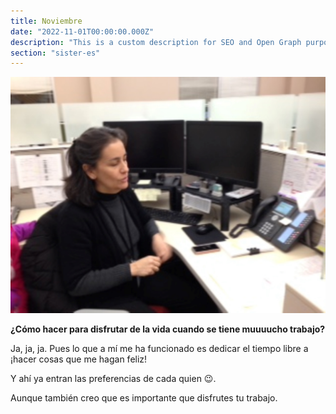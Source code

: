 ```yaml
---
title: Noviembre
date: "2022-11-01T00:00:00.000Z"
description: "This is a custom description for SEO and Open Graph purposes, rather than the default generated excerpt. Simply add a description field to the frontmatter."
section: "sister-es"
---
```


![PostImg](../images/nov22-2.jpg)

**¿Cómo hacer para disfrutar de la vida cuando se tiene muuuucho trabajo?**

Ja, ja, ja. Pues lo que a mí me ha funcionado es dedicar el tiempo libre a ¡hacer cosas que me hagan feliz!

Y ahí ya entran las preferencias de cada quien 😉.

Aunque también creo que es importante que disfrutes tu trabajo.
